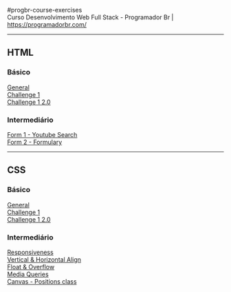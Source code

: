 #progbr-course-exercises  
Curso Desenvolvimento Web Full Stack - Programador Br | https://programadorbr.com/  

-----

## HTML
### Básico
[General](HTML/basico/Dev/index.html)  
[Challenge 1](HTML/basico/Challenge%201%20-%20HTML%20Basico/index.html)  
[Challenge 1 2.0](HTML/basico/Challenge%201%20-%20HTML%20Basico%202.0/index.html)  

### Intermediário  
[Form 1 - Youtube Search](HTML/intermediario/formulario/formulary%201%20-%20form/index.html)  
[Form 2 - Formulary](HTML/intermediario/formulario/formulary%202%20-%20inputs/index.html)

---

## CSS
### Básico
[General](CSS/basico/Dev%202/index.html)  
[Challenge 1](CSS/basico/Challenge%201%20-%20CSS%20Basico/index.html)  
[Challenge 1 2.0](CSS/basico/Challenge%201%20-%20CSS%20Basico%202.0/index.html)  

### Intermediário
[Responsiveness](CSS/intermediario/Responsividade/index.html)  
[Vertical & Horizontal Align](CSS/intermediario/alinhamento%20vertical/index.html)  
[Float & Overflow](CSS/intermediario/float%20e%20overflow/index.html)  
[Media Queries](CSS/intermediario/media%20queries/index.html)  
[Canvas - Positions class](CSS/intermediario/quadro%20-%20aula%20de%20positions/quadro.html)  

